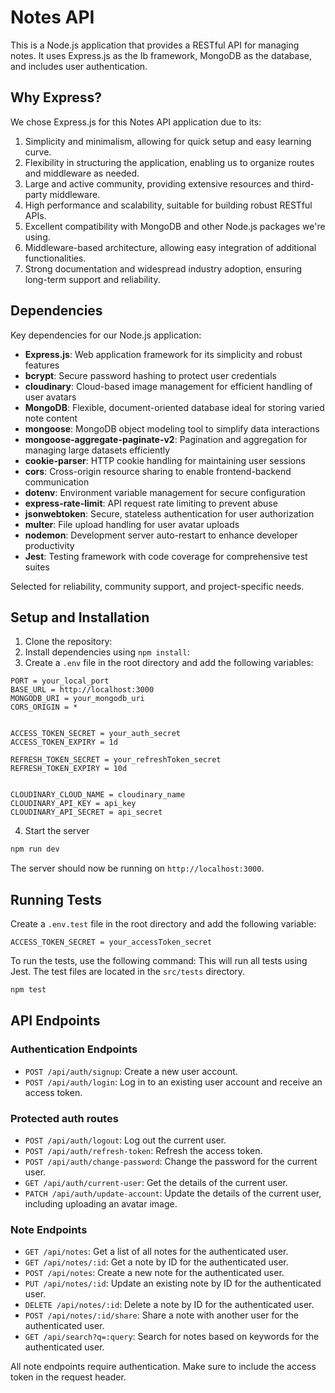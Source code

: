 # Notes API

This is a Node.js application that provides a RESTful API for managing notes. It uses Express.js as the Ib framework, MongoDB as the database, and includes user authentication.


## Why Express?

We chose Express.js for this Notes API application due to its:

1. Simplicity and minimalism, allowing for quick setup and easy learning curve.
2. Flexibility in structuring the application, enabling us to organize routes and middleware as needed.
3. Large and active community, providing extensive resources and third-party middleware.
4. High performance and scalability, suitable for building robust RESTful APIs.
5. Excellent compatibility with MongoDB and other Node.js packages we're using.
6. Middleware-based architecture, allowing easy integration of additional functionalities.
7. Strong documentation and widespread industry adoption, ensuring long-term support and reliability.



## Dependencies

Key dependencies for our Node.js application:

- **Express.js**: Web application framework for its simplicity and robust features
- **bcrypt**: Secure password hashing to protect user credentials
- **cloudinary**: Cloud-based image management for efficient handling of user avatars
- **MongoDB**: Flexible, document-oriented database ideal for storing varied note content
- **mongoose**: MongoDB object modeling tool to simplify data interactions
- **mongoose-aggregate-paginate-v2**: Pagination and aggregation for managing large datasets efficiently
- **cookie-parser**: HTTP cookie handling for maintaining user sessions
- **cors**: Cross-origin resource sharing to enable frontend-backend communication
- **dotenv**: Environment variable management for secure configuration
- **express-rate-limit**: API request rate limiting to prevent abuse
- **jsonwebtoken**: Secure, stateless authentication for user authorization
- **multer**: File upload handling for user avatar uploads
- **nodemon**: Development server auto-restart to enhance developer productivity
- **Jest**: Testing framework with code coverage for comprehensive test suites

Selected for reliability, community support, and project-specific needs.

## Setup and Installation

1. Clone the repository:
2. Install dependencies using `npm install`:
3. Create a `.env` file in the root directory and add the following variables:

```
PORT = your_local_port
BASE_URL = http://localhost:3000 
MONGODB_URI = your_mongodb_uri
CORS_ORIGIN = *


ACCESS_TOKEN_SECRET = your_auth_secret
ACCESS_TOKEN_EXPIRY = 1d

REFRESH_TOKEN_SECRET = your_refreshToken_secret
REFRESH_TOKEN_EXPIRY = 10d


CLOUDINARY_CLOUD_NAME = cloudinary_name
CLOUDINARY_API_KEY = api_key
CLOUDINARY_API_SECRET = api_secret

``` 



4. Start the server 
```bash 
npm run dev
```
The server should now be running on `http://localhost:3000`.

## Running Tests
 Create a `.env.test` file in the root directory and add the following variable:

 ```
 ACCESS_TOKEN_SECRET = your_accessToken_secret
 ```


To run the tests, use the following command:
This will run all tests using Jest. The test files are located in the `src/tests` directory.

```bash 
npm test
```

## API Endpoints



### Authentication Endpoints

- `POST /api/auth/signup`: Create a new user account.
- `POST /api/auth/login`: Log in to an existing user account and receive an access token.

### Protected auth routes
- `POST /api/auth/logout`: Log out the current user.
- `POST /api/auth/refresh-token`: Refresh the access token.
- `POST /api/auth/change-password`: Change the password for the current user.
- `GET /api/auth/current-user`: Get the details of the current user.
- `PATCH /api/auth/update-account`: Update the details of the current user, including uploading an avatar image.


### Note Endpoints

- `GET /api/notes`: Get a list of all notes for the authenticated user.
- `GET /api/notes/:id`: Get a note by ID for the authenticated user.
- `POST /api/notes`: Create a new note for the authenticated user.
- `PUT /api/notes/:id`: Update an existing note by ID for the authenticated user.
- `DELETE /api/notes/:id`: Delete a note by ID for the authenticated user.
- `POST /api/notes/:id/share`: Share a note with another user for the authenticated user.
- `GET /api/search?q=:query`: Search for notes based on keywords for the authenticated user.

All note endpoints require authentication. Make sure to include the access token in the request header.

